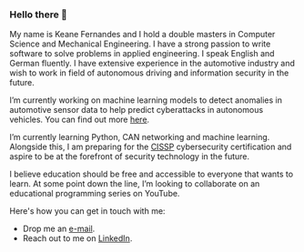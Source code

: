 ### Hello there 👋

My name is Keane Fernandes and I hold a double masters in Computer Science and Mechanical Engineering. I have a strong passion to write software to solve problems in applied engineering. I speak English and German fluently. I have extensive experience in the automotive industry and wish to work in field of autonomous driving and information security in the future.

I’m currently working on machine learning models to detect anomalies in automotive sensor data to help predict cyberattacks in autonomous vehicles. You can find out more [here](https://github.com/keane-fernandes/cybersecurity-ML-thesis).

I’m currently learning Python, CAN networking and machine learning. Alongside this, I am preparing for the [CISSP](https://www.isc2.org/Certifications/CISSP) cybersecurity certification and aspire to be at the forefront of security technology in the future.

I believe education should be free and accessible to everyone that wants to learn. At some point down the line, I’m looking to collaborate on an educational programming series on YouTube.

Here's how you can get in touch with me: 
- Drop me an [e-mail](mailto:keanefern@gmail.com).
- Reach out to me on [LinkedIn](https://www.linkedin.com/in/kfe/).

